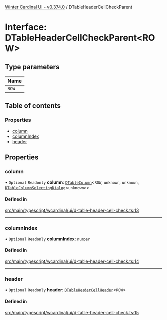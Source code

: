 [Winter Cardinal UI - v0.374.0](../index.md) / DTableHeaderCellCheckParent

# Interface: DTableHeaderCellCheckParent\<ROW\>

## Type parameters

| Name |
| :------ |
| `ROW` |

## Table of contents

### Properties

- [column](DTableHeaderCellCheckParent.md#column)
- [columnIndex](DTableHeaderCellCheckParent.md#columnindex)
- [header](DTableHeaderCellCheckParent.md#header)

## Properties

### column

• `Optional` `Readonly` **column**: [`DTableColumn`](DTableColumn.md)\<`ROW`, `unknown`, `unknown`, [`DTableColumnSelectingDialog`](DTableColumnSelectingDialog.md)\<`unknown`\>\>

#### Defined in

[src/main/typescript/wcardinal/ui/d-table-header-cell-check.ts:13](https://github.com/winter-cardinal/winter-cardinal-ui/blob/v0.310.1/src/main/typescript/wcardinal/ui/d-table-header-cell-check.ts#L13)

___

### columnIndex

• `Optional` `Readonly` **columnIndex**: `number`

#### Defined in

[src/main/typescript/wcardinal/ui/d-table-header-cell-check.ts:14](https://github.com/winter-cardinal/winter-cardinal-ui/blob/v0.310.1/src/main/typescript/wcardinal/ui/d-table-header-cell-check.ts#L14)

___

### header

• `Optional` `Readonly` **header**: [`DTableHeaderCellHeader`](DTableHeaderCellHeader.md)\<`ROW`\>

#### Defined in

[src/main/typescript/wcardinal/ui/d-table-header-cell-check.ts:15](https://github.com/winter-cardinal/winter-cardinal-ui/blob/v0.310.1/src/main/typescript/wcardinal/ui/d-table-header-cell-check.ts#L15)
